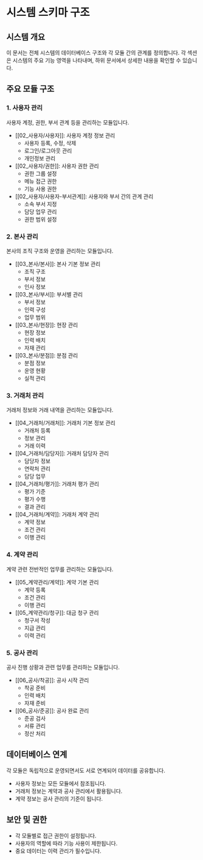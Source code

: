 # 시스템 스키마 구조

## 시스템 개요
이 문서는 전체 시스템의 데이터베이스 구조와 각 모듈 간의 관계를 정의합니다.
각 섹션은 시스템의 주요 기능 영역을 나타내며, 하위 문서에서 상세한 내용을 확인할 수 있습니다.

## 주요 모듈 구조

### 1. 사용자 관리
사용자 계정, 권한, 부서 관계 등을 관리하는 모듈입니다.
- [[02_사용자/사용자]]: 사용자 계정 정보 관리
  - 사용자 등록, 수정, 삭제
  - 로그인/로그아웃 관리
  - 개인정보 관리
- [[02_사용자/권한]]: 사용자 권한 관리
  - 권한 그룹 설정
  - 메뉴 접근 권한
  - 기능 사용 권한
- [[02_사용자/사용자-부서관계]]: 사용자와 부서 간의 관계 관리
  - 소속 부서 지정
  - 담당 업무 관리
  - 권한 범위 설정

### 2. 본사 관리
본사의 조직 구조와 운영을 관리하는 모듈입니다.
- [[03_본사/본사]]: 본사 기본 정보 관리
  - 조직 구조
  - 부서 정보
  - 인사 정보
- [[03_본사/부서]]: 부서별 관리
  - 부서 정보
  - 인력 구성
  - 업무 범위
- [[03_본사/현장]]: 현장 관리
  - 현장 정보
  - 인력 배치
  - 자재 관리
- [[03_본사/분점]]: 분점 관리
  - 분점 정보
  - 운영 현황
  - 실적 관리

### 3. 거래처 관리
거래처 정보와 거래 내역을 관리하는 모듈입니다.
- [[04_거래처/거래처]]: 거래처 기본 정보 관리
  - 거래처 등록
  - 정보 관리
  - 거래 이력
- [[04_거래처/담당자]]: 거래처 담당자 관리
  - 담당자 정보
  - 연락처 관리
  - 담당 업무
- [[04_거래처/평가]]: 거래처 평가 관리
  - 평가 기준
  - 평가 수행
  - 결과 관리
- [[04_거래처/계약]]: 거래처 계약 관리
  - 계약 정보
  - 조건 관리
  - 이행 관리

### 4. 계약 관리
계약 관련 전반적인 업무를 관리하는 모듈입니다.
- [[05_계약관리/계약]]: 계약 기본 관리
  - 계약 등록
  - 조건 관리
  - 이행 관리
- [[05_계약관리/청구]]: 대금 청구 관리
  - 청구서 작성
  - 지급 관리
  - 이력 관리

### 5. 공사 관리
공사 진행 상황과 관련 업무를 관리하는 모듈입니다.
- [[06_공사/착공]]: 공사 시작 관리
  - 착공 준비
  - 인력 배치
  - 자재 준비
- [[06_공사/준공]]: 공사 완료 관리
  - 준공 검사
  - 서류 관리
  - 정산 처리

## 데이터베이스 연계
각 모듈은 독립적으로 운영되면서도 서로 연계되어 데이터를 공유합니다.
- 사용자 정보는 모든 모듈에서 참조됩니다.
- 거래처 정보는 계약과 공사 관리에서 활용됩니다.
- 계약 정보는 공사 관리의 기준이 됩니다.

## 보안 및 권한
- 각 모듈별로 접근 권한이 설정됩니다.
- 사용자의 역할에 따라 기능 사용이 제한됩니다.
- 중요 데이터는 이력 관리가 필수입니다. 
